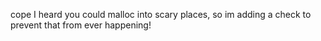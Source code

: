 cope
I heard you could malloc into scary places, so im adding a check to prevent that from ever happening!
